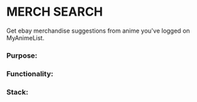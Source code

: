 # MERCH SEARCH

Get ebay merchandise suggestions from anime you've logged on MyAnimeList.

### Purpose:

### Functionality:

### Stack:


